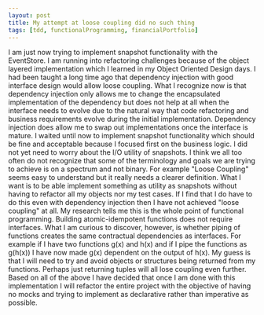 ```yaml
---
layout: post
title: My attempt at loose coupling did no such thing
tags: [tdd, functionalProgramming, financialPortfolio]
---
```


I am just now trying to implement snapshot functionality with the EventStore.  I am running into refactoring challenges because of the object layered implementation which I learned in my Object Oriented Design days.  I had been taught a long time ago that dependency injection with good interface design would allow loose coupling.  What I recognize now is that dependency injection only allows me to change the encapsulated implementation of the dependency but does not help at all when the interface needs to evolve due to the natural way that code refactoring and business requirements evolve during the initial implementation.  Dependency injection does allow me to swap out implementations once the interface is mature.  I waited until now to implement snapshot functionality which should be fine and acceptable because I focused first on the business logic.  I did not yet need to worry about the I/O utility of snapshots.  I think we all too often do not recognize that some of the terminology and goals we are trying to achieve is on a spectrum and not binary.  For example "Loose Coupling" seems easy to understand but it really needs a clearer definition.  What I want is to be able implement something as utility as snapshots without having to refactor all my objects nor my test cases.  If I find that I do have to do this even with dependency injection then I have not achieved "loose coupling" at all.  My research tells me this is the whole point of functional programming.  Building atomic-idempotent functions does not require interfaces.  What I am curious to discover, however, is whether piping of functions creates the same contractual dependencies as interfaces.  For example if I have two functions g(x) and h(x) and if I pipe the functions as g(h(x)) I have now made g(x) dependent on the output of h(x).  My guess is that I will need to try and avoid objects or structures being returned from my functions.  Perhaps just returning tuples will all lose coupling even further.  Based on all of the above I have decided that once I am done with this implementation I will refactor the entire project with the objective of having no mocks and trying to implement as declarative rather than imperative as possible.